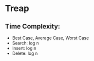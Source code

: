 # Treap

## Time Complexity:
* Best Case, Average Case, Worst Case
* Search: log n
* Insert: log n
* Delete: log n
